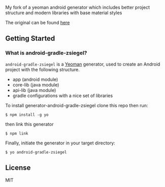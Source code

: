 My fork of a yeoman android generator which includes better project structure and modern libraries with base material styles

The original can be found [here](https://github.com/olakra/generator-android-gradle)

## Getting Started

### What is android-gradle-zsiegel?

`android-gradle-zsiegel` is a [Yeoman](http://yeoman.io) generator, used to create an Android project with the following structure.

- app (android module)
- core-lib (java module)
- api-lib (java module)
- gradle configurations with a nice set of libraries


To install generator-android-gradle-zsiegel clone this repo then run:

```
$ npm install -g yo
```

then link this generator

```
$ npm link
```

Finally, initiate the generator in your target directory:

```
$ yo android-gradle-zsiegel
```

## License

MIT
